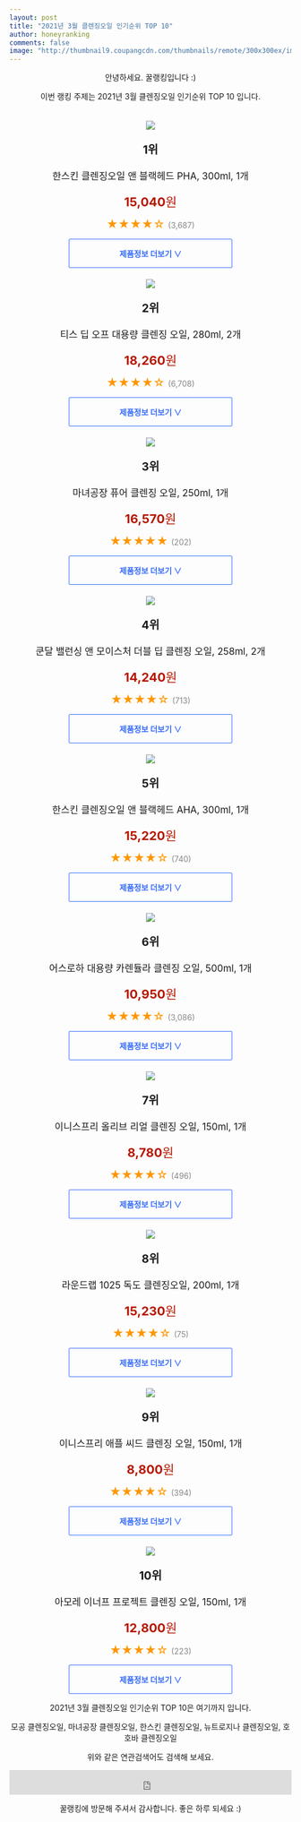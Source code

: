 ```yaml
--- 
layout: post 
title: "2021년 3월 클렌징오일 인기순위 TOP 10" 
author: honeyranking 
comments: false 
image: "http://thumbnail9.coupangcdn.com/thumbnails/remote/300x300ex/image/retail/images/171366650766898-c3b3393d-8706-4aa0-a3b6-d0052a2145ea.jpg" 
--- 
```

<p style="text-align: center;">안녕하세요. 꿀랭킹입니다 :)</p> <p style="text-align: center;">이번 랭킹 주제는 2021년 3월 클렌징오일 인기순위 TOP 10 입니다.</p><center><img src="http://thumbnail9.coupangcdn.com/thumbnails/remote/300x300ex/image/retail/images/171366650766898-c3b3393d-8706-4aa0-a3b6-d0052a2145ea.jpg" style="margin-top:20px" /></center> <p style="text-align: center; font-size: 20px"><b>1위</b></p> <p style="text-align: center; font-size: 17px">한스킨 클렌징오일 앤 블랙헤드 PHA, 300ml, 1개</p> <p style="text-align: center;"><span style="color: #b61800; font-size: 22px;"><b>15,040</b>원</span></p> <p style="text-align: center;"><span style="color: #ff9600; font-size: 20px;">★★★★☆ </span><span style="color: #878787;">(3,687)</span></p> <center><a href="https://coupa.ng/bSNh9W"> <div style="font-size: 14px; display: inline-block; padding: 15px 90px; color: #346aff; border-radius: 2px; border: 1px solid #346aff; cursor: pointer;"><b>제품정보 더보기 &or;</b></div> </a></center><center><img src="http://thumbnail10.coupangcdn.com/thumbnails/remote/300x300ex/image/retail/images/2072785538382-ba779e95-200e-4f20-b848-1e92f0b664cd.jpg" style="margin-top:20px" /></center> <p style="text-align: center; font-size: 20px"><b>2위</b></p> <p style="text-align: center; font-size: 17px">티스 딥 오프 대용량 클렌징 오일, 280ml, 2개</p> <p style="text-align: center;"><span style="color: #b61800; font-size: 22px;"><b>18,260</b>원</span></p> <p style="text-align: center;"><span style="color: #ff9600; font-size: 20px;">★★★★☆ </span><span style="color: #878787;">(6,708)</span></p> <center><a href="https://coupa.ng/bSNh9Y"> <div style="font-size: 14px; display: inline-block; padding: 15px 90px; color: #346aff; border-radius: 2px; border: 1px solid #346aff; cursor: pointer;"><b>제품정보 더보기 &or;</b></div> </a></center><center><img src="http://thumbnail6.coupangcdn.com/thumbnails/remote/300x300ex/image/retail/images/2020/10/29/17/3/7eba8504-d415-49dc-9085-9b04efe009ba.jpg" style="margin-top:20px" /></center> <p style="text-align: center; font-size: 20px"><b>3위</b></p> <p style="text-align: center; font-size: 17px">마녀공장 퓨어 클렌징 오일, 250ml, 1개</p> <p style="text-align: center;"><span style="color: #b61800; font-size: 22px;"><b>16,570</b>원</span></p> <p style="text-align: center;"><span style="color: #ff9600; font-size: 20px;">★★★★★ </span><span style="color: #878787;">(202)</span></p> <center><a href="https://coupa.ng/bSNh91"> <div style="font-size: 14px; display: inline-block; padding: 15px 90px; color: #346aff; border-radius: 2px; border: 1px solid #346aff; cursor: pointer;"><b>제품정보 더보기 &or;</b></div> </a></center><center><img src="http://thumbnail8.coupangcdn.com/thumbnails/remote/300x300ex/image/retail/images/83964772101588-cf258ce5-8511-4515-8bc3-a8478820324f.jpg" style="margin-top:20px" /></center> <p style="text-align: center; font-size: 20px"><b>4위</b></p> <p style="text-align: center; font-size: 17px">쿤달 밸런싱 앤 모이스처 더블 딥 클렌징 오일, 258ml, 2개</p> <p style="text-align: center;"><span style="color: #b61800; font-size: 22px;"><b>14,240</b>원</span></p> <p style="text-align: center;"><span style="color: #ff9600; font-size: 20px;">★★★★☆ </span><span style="color: #878787;">(713)</span></p> <center><a href="https://coupa.ng/bSNh94"> <div style="font-size: 14px; display: inline-block; padding: 15px 90px; color: #346aff; border-radius: 2px; border: 1px solid #346aff; cursor: pointer;"><b>제품정보 더보기 &or;</b></div> </a></center><center><img src="http://thumbnail10.coupangcdn.com/thumbnails/remote/300x300ex/image/product/image/vendoritem/2019/04/22/3136494842/ad0fb326-5cfd-418c-ae79-7f58035f18a9.jpg" style="margin-top:20px" /></center> <p style="text-align: center; font-size: 20px"><b>5위</b></p> <p style="text-align: center; font-size: 17px">한스킨 클렌징오일 앤 블랙헤드 AHA, 300ml, 1개</p> <p style="text-align: center;"><span style="color: #b61800; font-size: 22px;"><b>15,220</b>원</span></p> <p style="text-align: center;"><span style="color: #ff9600; font-size: 20px;">★★★★☆ </span><span style="color: #878787;">(740)</span></p> <center><a href="https://coupa.ng/bSNh98"> <div style="font-size: 14px; display: inline-block; padding: 15px 90px; color: #346aff; border-radius: 2px; border: 1px solid #346aff; cursor: pointer;"><b>제품정보 더보기 &or;</b></div> </a></center><center><img src="http://thumbnail9.coupangcdn.com/thumbnails/remote/300x300ex/image/product/image/vendoritem/2019/01/29/3295932205/8e088aad-e697-4aec-a26d-61ab3249766d.jpg" style="margin-top:20px" /></center> <p style="text-align: center; font-size: 20px"><b>6위</b></p> <p style="text-align: center; font-size: 17px">어스로하 대용량 카렌듈라 클렌징 오일, 500ml, 1개</p> <p style="text-align: center;"><span style="color: #b61800; font-size: 22px;"><b>10,950</b>원</span></p> <p style="text-align: center;"><span style="color: #ff9600; font-size: 20px;">★★★★☆ </span><span style="color: #878787;">(3,086)</span></p> <center><a href="https://coupa.ng/bSNiab"> <div style="font-size: 14px; display: inline-block; padding: 15px 90px; color: #346aff; border-radius: 2px; border: 1px solid #346aff; cursor: pointer;"><b>제품정보 더보기 &or;</b></div> </a></center><center><img src="http://thumbnail8.coupangcdn.com/thumbnails/remote/300x300ex/image/product/image/vendoritem/2019/03/11/3092109318/68ac83f7-874b-45dc-8c97-f65bc14c9f07.jpg" style="margin-top:20px" /></center> <p style="text-align: center; font-size: 20px"><b>7위</b></p> <p style="text-align: center; font-size: 17px">이니스프리 올리브 리얼 클렌징 오일, 150ml, 1개</p> <p style="text-align: center;"><span style="color: #b61800; font-size: 22px;"><b>8,780</b>원</span></p> <p style="text-align: center;"><span style="color: #ff9600; font-size: 20px;">★★★★☆ </span><span style="color: #878787;">(496)</span></p> <center><a href="https://coupa.ng/bSNiae"> <div style="font-size: 14px; display: inline-block; padding: 15px 90px; color: #346aff; border-radius: 2px; border: 1px solid #346aff; cursor: pointer;"><b>제품정보 더보기 &or;</b></div> </a></center><center><img src="http://thumbnail7.coupangcdn.com/thumbnails/remote/300x300ex/image/retail/images/1560776381995-25442ccd-9d5f-4dc2-8b3d-7d9007824194.jpg" style="margin-top:20px" /></center> <p style="text-align: center; font-size: 20px"><b>8위</b></p> <p style="text-align: center; font-size: 17px">라운드랩 1025 독도 클렌징오일, 200ml, 1개</p> <p style="text-align: center;"><span style="color: #b61800; font-size: 22px;"><b>15,230</b>원</span></p> <p style="text-align: center;"><span style="color: #ff9600; font-size: 20px;">★★★★☆ </span><span style="color: #878787;">(75)</span></p> <center><a href="https://coupa.ng/bSNiah"> <div style="font-size: 14px; display: inline-block; padding: 15px 90px; color: #346aff; border-radius: 2px; border: 1px solid #346aff; cursor: pointer;"><b>제품정보 더보기 &or;</b></div> </a></center><center><img src="http://thumbnail10.coupangcdn.com/thumbnails/remote/300x300ex/image/product/image/vendoritem/2017/01/02/3064680339/20826a14-ad30-4e9d-a033-7d1429941b44.jpg" style="margin-top:20px" /></center> <p style="text-align: center; font-size: 20px"><b>9위</b></p> <p style="text-align: center; font-size: 17px">이니스프리 애플 씨드 클렌징 오일, 150ml, 1개</p> <p style="text-align: center;"><span style="color: #b61800; font-size: 22px;"><b>8,800</b>원</span></p> <p style="text-align: center;"><span style="color: #ff9600; font-size: 20px;">★★★★☆ </span><span style="color: #878787;">(394)</span></p> <center><a href="https://coupa.ng/bSNial"> <div style="font-size: 14px; display: inline-block; padding: 15px 90px; color: #346aff; border-radius: 2px; border: 1px solid #346aff; cursor: pointer;"><b>제품정보 더보기 &or;</b></div> </a></center><center><img src="http://thumbnail10.coupangcdn.com/thumbnails/remote/300x300ex/image/retail/images/350090475051790-608a1fbc-7dc9-4632-baec-0cbfc02e59cd.jpg" style="margin-top:20px" /></center> <p style="text-align: center; font-size: 20px"><b>10위</b></p> <p style="text-align: center; font-size: 17px">아모레 이너프 프로젝트 클렌징 오일, 150ml, 1개</p> <p style="text-align: center;"><span style="color: #b61800; font-size: 22px;"><b>12,800</b>원</span></p> <p style="text-align: center;"><span style="color: #ff9600; font-size: 20px;">★★★★☆ </span><span style="color: #878787;">(223)</span></p> <center><a href="https://coupa.ng/bSNiaq"> <div style="font-size: 14px; display: inline-block; padding: 15px 90px; color: #346aff; border-radius: 2px; border: 1px solid #346aff; cursor: pointer;"><b>제품정보 더보기 &or;</b></div> </a></center> <p style="text-align: center;"> </p> <p style="text-align: center;"> </p> <p style="text-align: center;">2021년 3월 클렌징오일 인기순위 TOP 10은 여기까지 입니다.</p> <p style="text-align: center;">모공 클렌징오일, 마녀공장 클렌징오일, 한스킨 클렌징오일, 뉴트로지나 클렌징오일, 호호바 클렌징오일</p> <p style="text-align: center;">위와 같은 연관검색어도 검색해 보세요.</p> <iframe src="https://coupa.ng/bSaIdo" width="100%" height="44" frameborder="0" scrolling="no" referrerpolicy="unsafe-url"></iframe> <p style="text-align: center;">꿀랭킹에 방문해 주셔서 감사합니다. 좋은 하루 되세요 :)</p>
